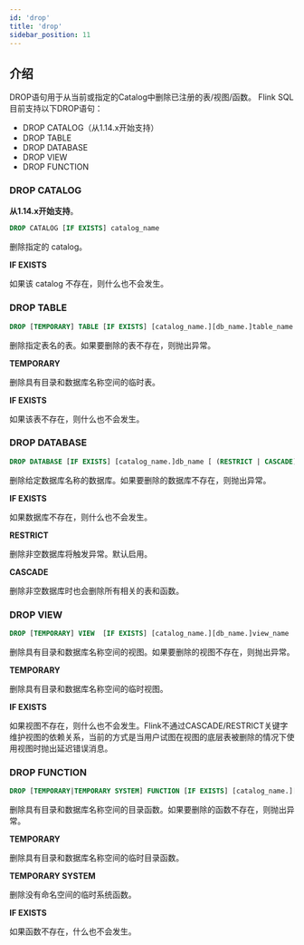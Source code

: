 ```yaml
---
id: 'drop'
title: 'drop'
sidebar_position: 11
---
```


## 介绍

DROP语句用于从当前或指定的Catalog中删除已注册的表/视图/函数。 Flink SQL目前支持以下DROP语句：

* DROP CATALOG（从1.14.x开始支持）
* DROP TABLE
* DROP DATABASE
* DROP VIEW
* DROP FUNCTION

### DROP CATALOG

**从1.14.x开始支持**。

```sql
DROP CATALOG [IF EXISTS] catalog_name
```

删除指定的 catalog。

**IF EXISTS**

如果该 catalog 不存在，则什么也不会发生。

### DROP TABLE

```sql
DROP [TEMPORARY] TABLE [IF EXISTS] [catalog_name.][db_name.]table_name
```

删除指定表名的表。如果要删除的表不存在，则抛出异常。

**TEMPORARY**

删除具有目录和数据库名称空间的临时表。

**IF EXISTS**

如果该表不存在，则什么也不会发生。

### DROP DATABASE

```sql
DROP DATABASE [IF EXISTS] [catalog_name.]db_name [ (RESTRICT | CASCADE) ]
```

删除给定数据库名称的数据库。如果要删除的数据库不存在，则抛出异常。

**IF EXISTS**

如果数据库不存在，则什么也不会发生。

**RESTRICT**

删除非空数据库将触发异常。默认启用。

**CASCADE**

删除非空数据库时也会删除所有相关的表和函数。

### DROP VIEW

```sql
DROP [TEMPORARY] VIEW  [IF EXISTS] [catalog_name.][db_name.]view_name
```

删除具有目录和数据库名称空间的视图。如果要删除的视图不存在，则抛出异常。

**TEMPORARY**

删除具有目录和数据库名称空间的临时视图。

**IF EXISTS**

如果视图不存在，则什么也不会发生。Flink不通过CASCADE/RESTRICT关键字维护视图的依赖关系，当前的方式是当用户试图在视图的底层表被删除的情况下使用视图时抛出延迟错误消息。

### DROP FUNCTION

```sql
DROP [TEMPORARY|TEMPORARY SYSTEM] FUNCTION [IF EXISTS] [catalog_name.][db_name.]function_name
```

删除具有目录和数据库名称空间的目录函数。如果要删除的函数不存在，则抛出异常。

**TEMPORARY**

删除具有目录和数据库名称空间的临时目录函数。

**TEMPORARY SYSTEM**

删除没有命名空间的临时系统函数。

**IF EXISTS**

如果函数不存在，什么也不会发生。